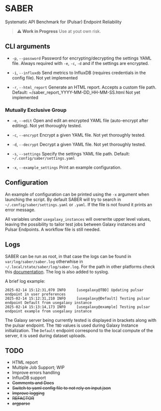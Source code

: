 # SABER
 Systematic API Benchmark for (Pulsar) Endpoint Reliability
 
>**:warning: Work in Progress**
    Use at yout own risk.

## CLI arguments

- `-p`, `--password`
    Password for encrypting/decrypting the settings YAML file. Always required with `-e`, `-c`, `-d` and if the settings are encrypted.

- `-i`, ``--influxdb``
    Send metrics to InfluxDB (requires credentials in the config file).
    Not yet implemented

- `-r`, `--html_report`
    Generate an HTML report. Accepts a custom file path. Default: ~/saber_report_YYYY-MM-DD_HH-MM-SS.html
    Not yet implemented

### Mutually Exclusive Group

- `-e`, `--edit`
    Open and edit an encrypted YAML file (auto-encrypt after editing). Not yet thoroughly tested.

- `-c`, `--encrypt`
    Encrypt a given YAML file. Not yet thoroughly tested.

- `-d`, `--decrypt`
    Decrypt a given YAML file. Not yet thoroughly tested.

- `-s`, `--settings`
    Specify the settings YAML file path. Default: `~/.config/saber/settings.yaml`

- `-x`, `--example_settings`
    Print an example configuration.


## Configuration
An example of configuration can be printed using the `-x` argument when launching the script. By default SABER will try to search in `~/.config/saber/settings.yaml` or `.yaml`. If the file is not found it prints an error message.

All variables under `usegalaxy_instances` will overwrite upper level values, leaving the possibility to tailor test jobs between Galaxy instances and Pulsar Endpoints.
A workflow file is still needed.

## Logs
SABER can be run as root, in that case the logs can be found in `var/log/saber/saber.log` otherwhise in `~/.local/state/saber/log/saber.log`. For the path in other platforms check this [documentation](https://pypi.org/project/appdirs/). 
The log is also added to syslog.

A brief log example:

 ```
2025-02-14 15:12:31,070 INFO     [usegalaxy@TBD] Updating pulsar endpoint in user preferences
2025-02-14 15:12:31,210 INFO     [usegalaxy@Default] Testing pulsar endpoint Default from usegalaxy instance
2025-02-14 15:13:14,173 INFO     [usegalaxy@example] Testing pulsar endpoint example from usegalaxy instance
```
The Galaxy server being currently tested is displayed in brackets along with the pulsar endpoint. The `TBD` values is used during Galaxy Instance initialization. The `Default` endpoint correspond to the local compute of the server, it is used during dataset uploads.

## TODO
- HTML report
- Multiple Job Support; WIP
- Improve errors handling
- InfluxDB support
- ~~Comments and Docs~~
- ~~Switch to yaml config file to not rely on input.json~~
- ~~Improve logging~~
- ~~REFACTOR~~
- ~~argparse~~
